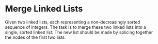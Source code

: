 # Merge Linked Lists
Given two linked lists, each representing a non-decreasingly sorted sequence of integers. The task is to merge these two linked lists into a single, sorted linked list. The new list should be made by splicing together the nodes of the first two lists.
